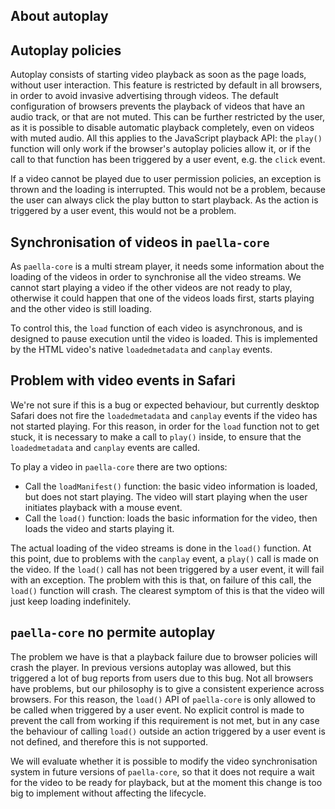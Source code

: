 ## About autoplay

## Autoplay policies

Autoplay consists of starting video playback as soon as the page loads, without user interaction. This feature is restricted by default in all browsers, in order to avoid invasive advertising through videos. The default configuration of browsers prevents the playback of videos that have an audio track, or that are not muted. This can be further restricted by the user, as it is possible to disable automatic playback completely, even on videos with muted audio. All this applies to the JavaScript playback API: the `play()` function will only work if the browser's autoplay policies allow it, or if the call to that function has been triggered by a user event, e.g. the `click` event.

If a video cannot be played due to user permission policies, an exception is thrown and the loading is interrupted. This would not be a problem, because the user can always click the play button to start playback. As the action is triggered by a user event, this would not be a problem.

## Synchronisation of videos in `paella-core`

As `paella-core` is a multi stream player, it needs some information about the loading of the videos in order to synchronise all the video streams. We cannot start playing a video if the other videos are not ready to play, otherwise it could happen that one of the videos loads first, starts playing and the other video is still loading.

To control this, the `load` function of each video is asynchronous, and is designed to pause execution until the video is loaded. This is implemented by the HTML video's native `loadedmetadata` and `canplay` events.

## Problem with video events in Safari

We're not sure if this is a bug or expected behaviour, but currently desktop Safari does not fire the `loadedmetadata` and `canplay` events if the video has not started playing. For this reason, in order for the `load` function not to get stuck, it is necessary to make a call to `play()` inside, to ensure that the `loadedmetadata` and `canplay` events are called.

To play a video in `paella-core` there are two options:

- Call the `loadManifest()` function: the basic video information is loaded, but does not start playing. The video will start playing when the user initiates playback with a mouse event.
- Call the `load()` function: loads the basic information for the video, then loads the video and starts playing it.

The actual loading of the video streams is done in the `load()` function. At this point, due to problems with the `canplay` event, a `play()` call is made on the video. If the `load()` call has not been triggered by a user event, it will fail with an exception. The problem with this is that, on failure of this call, the `load()` function will crash. The clearest symptom of this is that the video will just keep loading indefinitely.

## `paella-core` no permite autoplay

The problem we have is that a playback failure due to browser policies will crash the player. In previous versions autoplay was allowed, but this triggered a lot of bug reports from users due to this bug. Not all browsers have problems, but our philosophy is to give a consistent experience across browsers. For this reason, the `load()` API of `paella-core` is only allowed to be called when triggered by a user event. No explicit control is made to prevent the call from working if this requirement is not met, but in any case the behaviour of calling `load()` outside an action triggered by a user event is not defined, and therefore this is not supported.

We will evaluate whether it is possible to modify the video synchronisation system in future versions of `paella-core`, so that it does not require a wait for the video to be ready for playback, but at the moment this change is too big to implement without affecting the lifecycle.




